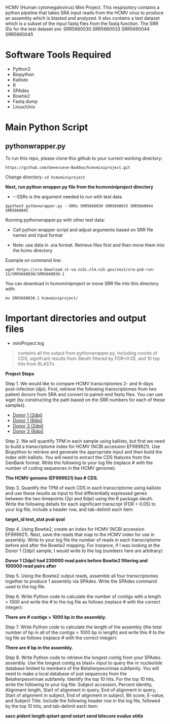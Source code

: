 
HCMV (Human cytomegalovirus) Mini Project.
This respisotory contains a python pipeline that takes SRA input reads from the HCMV virus to produce an assembly which is blasted and analyzed. 
It also contains a test dataset which is a subset of the input fastq files from the fastq function. The SRR IDs for the test dataset are: SRR5660030 SRR5660033 SRR5660044 SRR5660045


Software Tools Required
=========

* Python3
* Biopython
* Kallisto
* R
* SPAdes
* Bowtie2
* Fastq dump
* Linux/Unix


Main Python Script
==================

pythonwrapper.py
----------------

To run this repo, please clone this github to your current working directory:

`https://github.com/Genevieve-Baddoo/hcmvminiproject.git`

Change directory:
`cd hcmvminiproject`


**Next, run python wrapper.py file from the hcmvminiproject directory**



* --SSRs is the argument needed to run with test data



`$python3 pythonwrapper.py --SRRs SRR5660030 SRR5660033 SRR5660044 SRR5660045`



Running pythonwrapper.py with other test data:

* Call python wrapper script and adjust arguments based on SRR file names and input format

* Note: use data in .sra format. Retrieve files first and then move them into the hcmv directory

Example on command line:


`wget https://sra-download.st-va.ncbi.nlm.nih.gov/sos1/sra-pub-run-12/SRR5660030/SRR5660030.1`


You can download in hcmvminiproject or move SRR file into this directory with:

`mv SRR5660030.1 hcmvminiproject/`


Important directories and output files
==================

* miniProject.log
>contains all the output from pythonwrapper.py, including counts of CDS, signifcant results from Sleuth filtered by FDR<0.05, and 10 top hits from BLASTn








**Project Steps**


Step 1. We would like to compare HCMV transcriptomes 2- and 6-days post-infection (dpi). First, retrieve the following transcriptomes from two patient donors from SRA and convert to paired-end fastq files. You can use wget (by constructing the path based on the SRR numbers for each of these samples).
* [Donor 1 (2dpi)](https://www.ncbi.nlm.nih.gov/sra/SRX2896360)
* [Donor 1 (6dpi)](https://www.ncbi.nlm.nih.gov/sra/SRX2896363)
* [Donor 3 (2dpi)](https://www.ncbi.nlm.nih.gov/sra/SRX2896374)
* [Donor 3 (6dpi)](https://www.ncbi.nlm.nih.gov/sra/SRX2896375)


Step 2. We will quantify TPM in each sample using kallisto, but first we need to build a transcriptome index for HCMV (NCBI accession EF999921). Use Biopython to retrieve and generate the appropriate input and then build the index with kallisto. You will need to extract the CDS features from the GenBank format. Write the following to your log file (replace # with the number of coding sequences in the HCMV genome):

**The HCMV genome (EF999921) has # CDS.**


Step 3. Quantify the TPM of each CDS in each transcriptome using kallisto and use these results as input to find differentially expressed genes between the two timepoints (2pi and 6dpi) using the R package sleuth. Write the following details for each significant transcript (FDR < 0.05) to your log file, include a header row, and tab-delimit each item:

**target_id  test_stat  pval  qval**

Step 4. Using Bowtie2, create an index for HCMV (NCBI accession EF999921). Next, save the reads that map to the HCMV index for use in assembly. Write to your log file the number of reads in each transcriptome before and after the Bowtie2 mapping. For instance, if I was looking at the Donor 1 (2dpi) sample, I would write to the log (numbers here are arbitrary):

**Donor 1 (2dpi) had 230000 read pairs before Bowtie2 filtering and 100000 read pairs after**

Step 5. Using the Bowtie2 output reads, assemble all four transcriptomes together to produce 1 assembly via SPAdes. Write the SPAdes command used to the log file.

Step 6. Write Python code to calculate the number of contigs with a length > 1000 and write the # to the log file as follows (replace # with the correct integer):

**There are # contigs > 1000 bp in the assembly.**

Step 7. Write Python code to calculate the length of the assembly (the total number of bp in all of the contigs > 1000 bp in length) and write this # to the log file as follows (replace # with the correct integer):

**There are # bp in the assembly.**

Step 8. Write Python code to retrieve the longest contig from your SPAdes assembly. Use the longest contig as blast+ input to query the nr nucleotide database limited to members of the Betaherpesvirinae subfamily. You will need to make a local database of just sequences from the Betaherpesvirinae subfamily. Identify the top 10 hits. For the top 10 hits, write the following to your log file: Subject accession, Percent identity, Alignment length, Start of alignment in query, End of alignment in query, Start of alignment in subject, End of alignment in subject, Bit score, E-value, and Subject Title.
Include the following header row in the log file, followed by the top 10 hits, and tab-delimit each item:

**sacc  pident  length  qstart  qend  sstart  send  bitscore  evalue  stitle**
